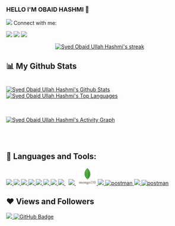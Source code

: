 ### HELLO I'M OBAID HASHMI  👋

<!--
**oobaidhashmi089/oobaidhashmi089** is a ✨ _special_ ✨ repository because its `README.md` (this file) appears on your GitHub profile.

Here are some ideas to get you started:
-->
 
 <img src="https://cdn.dribbble.com/users/1292677/screenshots/6139167/media/fcf7fd0c619bb87706533079240915f3.gif">
 Connect with me:
<p align="left">

<a href = "https://www.linkedin.com/in/obaid-hashmi/"><img src="https://img.icons8.com/ios-glyphs/1x/linkedin.png"/></a>
<a href = "https://www.facebook.com/"><img src="https://img.icons8.com/ios-glyphs/1x/facebook-new.png"/></a>
<a href = "https://www.instagram.com/"><img src="https://img.icons8.com/ios-glyphs/1x/instagram-new.png"/></a>

</p>

<p align="center">
    <a href="https://github.com/oobaidhashmi089/github-readme-streak-stats">
        <img title="🔥 Get streak stats for your profile at git.io/streak-stats" alt="Syed Obaid Ullah Hashmi's streak" src="https://github-readme-streak-stats.herokuapp.com/?user=oobaidhashmi089&theme=black-ice&hide_border=true&stroke=0000&background=0D1117"/>
    </a>
</p>

## 📊 My Github Stats
  <br/>
    <a href="https://github.com/oobaidhashmi089/github-readme-stats"><img alt="Syed Obaid Ullah Hashmi's Github Stats" src="https://github-readme-stats.vercel.app/api?username=oobaidhashmi089&show_icons=true&count_private=true&theme=react&hide_border=true&bg_color=0D1117" /></a>
  <a href="https://github.com/oobaidhashmi089/github-readme-stats"><img alt="Syed Obaid Ullah Hashmi's Top Languages" src="https://github-readme-stats.vercel.app/api/top-langs/?username=oobaidhashmi089&langs_count=8&count_private=true&layout=compact&theme=react&hide_border=true&bg_color=0D1117" /></a>
  <br/>
 


<br/>
<br/>

<a href="https://github.com/oobaidhashmi089/github-readme-activity-graph"><img alt="Syed Obaid Ullah Hashmi's Activity Graph" src="https://activity-graph.herokuapp.com/graph?username=oobaidhashmi089&bg_color=0D1117&color=5BCDEC&line=5BCDEC&point=FFFFFF&hide_border=true" /></a>

<br/>
<br/>

 ## 🚀 Languages and Tools:

<p align="left"> 
    <a href="https://reactjs.org/" target="_blank"> <img src="https://img.icons8.com/color/48/000000/react-native.png"/> </a>
    <a href="https://www.w3schools.com" target="_blank"> <img src="https://img.icons8.com/color/48/000000/c-plus-plus-logo.png"/> </a> 
    <a href="https://developer.mozilla.org/en-US/docs/Web/JavaScript" target="_blank"> <img src="https://img.icons8.com/color/48/000000/javascript.png"/> </a> 
    <a href="https://www.w3.org/html/" target="_blank"> <img src="https://img.icons8.com/color/48/000000/html-5.png"/> </a> 
    <a href="https://www.w3schools.com/css/" target="_blank"> <img src="https://img.icons8.com/color/48/000000/css3.png"/> </a> 
    <a href="https://getbootstrap.com" target="_blank"> <img src="https://img.icons8.com/color/48/000000/bootstrap.png"/> </a> 
    <a href="https://www.python.org" target="_blank"> <img src="https://img.icons8.com/color/48/000000/python.png"/> </a> 
    <a style="padding-right:8px;" href="https://nodejs.org" target="_blank"> <img src="https://img.icons8.com/color/48/000000/nodejs.png"/> </a> 
    <a style="padding-right:8px;" href="https://www.mysql.com/" target="_blank"> <img src="https://img.icons8.com/fluent/50/000000/mysql-logo.png"/> </a>
    <a href="https://www.mongodb.com/" target="_blank"> <img src="https://raw.githubusercontent.com/devicons/devicon/master/icons/mongodb/mongodb-original-wordmark.svg" alt="mongodb" width="48" height="48"/> </a> 
    <a href="https://firebase.google.com/" target="_blank"> <img src="https://img.icons8.com/color/48/000000/firebase.png"/> </a> 
    <a href="https://postman.com" target="_blank"> <img src="https://www.vectorlogo.zone/logos/getpostman/getpostman-icon.svg" alt="postman" width="45" height="45"/> </a>   
    <a href="https://git-scm.com/" target="_blank"> <img src="https://img.icons8.com/color/48/000000/git.png"/> </a> 
    <a href="https://docs.microsoft.com/en-us/dotnet/csharp/" target="_blank"> <img src="https://seeklogo.com/images/C/c-sharp-c-logo-02F17714BA-seeklogo.com.png"alt="postman" width="45" height="45"/> </a>

</p>


## ❤ Views and Followers
<a href="https://github.com/Meghna-DAS/github-profile-views-counter">
    <img src="https://komarev.com/ghpvc/?username=oobaidhashmi089">
</a>
<a href="https://github.com/oobaidhashmi089?tab=followers"><img src="https://img.shields.io/github/followers/oobaidhashmi089?label=Followers&style=social" alt="GitHub Badge"></a>



